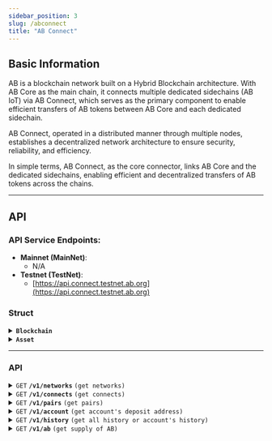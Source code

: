 ```yaml
---
sidebar_position: 3
slug: /abconnect
title: "AB Connect"
---
```


## Basic Information

AB is a blockchain network built on a Hybrid Blockchain architecture. With AB Core as the main chain, it connects multiple dedicated sidechains (AB IoT) via AB Connect, which serves as the primary component to enable efficient transfers of AB tokens between AB Core and each dedicated sidechain.

AB Connect, operated in a distributed manner through multiple nodes, establishes a decentralized network architecture to ensure security, reliability, and efficiency.

In simple terms, AB Connect, as the core connector, links AB Core and the dedicated sidechains, enabling efficient and decentralized transfers of AB tokens across the chains.

---

## API

### **API Service Endpoints**:
  - **Mainnet (MainNet)**:  
    - N/A
  - **Testnet (TestNet)**:
    - [https://api.connect.testnet.ab.org](https://api.connect.testnet.ab.org)


### Struct

<details>
 <summary><code><b>Blockchain</b></code></summary>

####

> | name         | value                                                    | desc                                                                        |
> |--------------|----------------------------------------------------------|-----------------------------------------------------------------------------|
> | `network`    | `ABCore`, `ABIoT` | blockchain network name of AB network|
> | `chain_id`   | `1`, `1012` or `main`, `test`                            | get from rpc, `eth_chainId` for evm |
> | `base_chain` | `Ethereum`, `NewChain`          | Base chain                                                                  |
> | `slug`       | uuid                                                     | uid string                                                                  |

##### Example

> | network   | chain_id | base_chain | slug              |
> |-----------|----------|------------|-------------------|
> | ABIoT    | 1012     | NewChain   | abiot            |
> | ABCore  | 36888        | Ethereum   | abcore          |
> | ABIoTTestnet    | 1007     | NewChain   | abiottestnet    |
> | ABCoreTestnet  | 26888 | Ethereum   | abcoretestnet  |

</details>


<details>
 <summary><code><b>Asset</b></code></summary>

####

> | name       | desc                                       |
> |------------|--------------------------------------------|
> | asset      | empty for native coin or address for token | 
> | name       | name                                       |
> | symbol     | symbol                                     |
> | decimals   | 0-18, for AB is 18                         |
> | asset_type | `Coin`, `ERC-20`, `NRC-6`, `BRC-20`        |
> | network    | Blockchain.network                         |
> | chain_id   | Blockchain.chain_id                        |
> | base_chain | Blockchain.base_chain                      |
> | Slug       | Blockchain.slug                            |

##### Example

> | asset| name| symbol| decimal | asset_type | network  | chain_id | base_chain | slug     | desc                     |
> |----- |-----|-------|---------|------------|----------|----------|------------|----------|--------------------------|
> |      | AB  | AB    | 18      | Coin       | ABIoT    | 1012     | NewChain   | abiot    | AB IoT native asset      |
> |      | AB  | AB    | 18      | Coin       | ABCore   | 36888    | Ethereum   | abcore   | AB Core native asset     |

</details>

---


### API

<details>
 <summary><code>GET</code> <code><b>/v1/networks</b></code> <code>(get networks)</code></summary>

#### Parameters

> None

#### Responses

array of `Blockchain`

#### Example cURL

> ```javascript
>  curl http://localhost:9399/v1/networks
> ```

```json
{
  "networks": [
    {
      "network": "ABCore",
      "chain_id": "26888",
      "base_chain": "Ethereum",
      "slug": "abcore"
    },
    {
      "network": "ABIoT",
      "chain_id": "1007",
      "base_chain": "NewChain",
      "slug": "abiot"
    }
  ]
}
```

</details>

<details>
 <summary><code>GET</code> <code><b>/v1/connects</b></code> <code>(get connects)</code></summary>

#### Parameters

> None

#### Responses

> | name                     | value                | desc                                |
> |--------------------------|----------------------|-------------------------------------|
> | `bc1`                | `Blockchain`              | blockchain a                             |
> | `bc2`                | `Blockchain`              | blockchain b                             |

#### Example cURL

> ```javascript
>  curl http://localhost:9399/v1/connects
> ```

```json
{
  "networks": [
    {
      "network": "ABCore",
      "chain_id": "26888",
      "base_chain": "Ethereum",
      "slug": "abcore"
    },
    {
      "network": "ABIoT",
      "chain_id": "1007",
      "base_chain": "NewChain",
      "slug": "abiot"
    }
  ]
}
```

</details>

<details>
 <summary><code>GET</code> <code><b>/v1/pairs</b></code> <code>(get pairs)</code></summary>

#### Parameters

> None

#### Responses

> | name                     | value                | desc                                |
> |--------------------------|----------------------|-------------------------------------|
> | `id`                     | pair id              | the id of pair                      |
> | `asset_a_id`             | asset id             | the id of asset A                   |
> | `asset_b_id`             | asset id             | the id of asset  B                  |
> | `asset_a`                | `Asset`              | asset_a                             |
> | `asset_b`                | `Asset`              | asset_b                             |
> | `a2b_min_deposit_amount` | string, unit is AB   | min deposit amount for asset a to b |
> | `b2a_min_deposit_amount` | string, unit is AB   | min deposit amount for asset b to a |
> | `a2b_fee_percent`        | float, base on 10000 | fee percent for asset a to b        |
> | `b2a_fee_percent`        | float, base on 10000 | fee percent for asset b to a        |
> | `a2b_fee_min_amount`     | string, unit is AB   | min fee for asset a to b            |
> | `b2a_fee_min_amount`     |string, unit is AB    | min fee for asset b to a            |
> | `b2a_fee_min_amount`     |string, unit is AB    | min fee for asset b to a            |
> | `connect_pair`            | string               | merge of blockchain slug for a-b    |


#### Example cURL

> ```javascript
>  curl http://localhost:9399/v1/pairs
> ```

```json
{
  "pairs": [
    {
      "id": "1",
      "asset_a_id": "1",
      "asset_b_id": "2",
      "asset_a": {
        "id": "1",
        "asset": "",
        "name": "AB",
        "symbol": "AB",
        "decimals": 18,
        "asset_type": "Coin",
        "network": "ABCoreTestnet",
        "chain_id": "26888",
        "base_chain": "Ethereum",
        "slug": "abcoretestnet"
      },
      "asset_b": {
        "id": "2",
        "asset": "",
        "name": "AB",
        "symbol": "AB",
        "decimals": 18,
        "asset_type": "Coin",
        "network": "ABIoTTestnet",
        "chain_id": "1007",
        "base_chain": "NewChain",
        "slug": "abiottestnet"
      },
      "a2b_min_deposit_amount": "12",
      "b2a_min_deposit_amount": "12",
      "a2b_fee_percent": "0.000000",
      "b2a_fee_percent": "0.000000",
      "a2b_fee_min_amount": "11.55",
      "b2a_fee_min_amount": "11.55",
      "connect_pair": "abcoretestnet-abiottestnet"
    }
  ]
}
```

</details>

<details>
 <summary><code>GET</code> <code><b>/v1/account</b></code> <code>(get account's deposit address)</code></summary>

#### Parameters

> | name                   | value     | desc                                                                       |
> |------------------------|-----------|----------------------------------------------------------------------------|
> | `recipient_address`    | `address` | recipient address on recipient blockchain, user's address to receive asset |
> | `recipient_blockchain` | `slug`    | slug of recipient blockchain                                               | 
> | `deposit_blockchain`   | `slug`    | slug of deposit blockchain                                                 |

#### Responses

> | name                   | value     | desc                                                                       |
> |------------------------|-----------|----------------------------------------------------------------------------|
> | `recipient_address`    | `address` | recipient address on recipient blockchain, user's address to receive asset |
> | `recipient_blockchain` | `slug`    | slug of recipient blockchain                                               | 
> | `deposit_blockchain`   | `slug`    | slug of deposit blockchain                                                 |
> | `deposit_address`      | `address` | deposit address on deposit blockchain, which used for use to send asset to |


#### Example cURL

> ```bash
>  curl http://127.0.0.1:9399/v1/account?recipient_address=0xd8dA6BF26964aF9D7eEd9e03E53415D37aA96045&recipient_blockchain=abcore&deposit_blockchain=abiot
> ```

```json
{
  "recipient_address": "0xd8dA6BF26964aF9D7eEd9e03E53415D37aA96045",
  "recipient_blockchain": "abcore",
  "deposit_address": "NEW17zWPekqx7GKGQFvzk3wqF4SbYFgv1xoCpMo",
  "deposit_blockchain": "abiot"
}
```

</details>

<details>
 <summary><code>GET</code> <code><b>/v1/history</b></code> <code>(get all history or account's history)</code></summary>

#### Parameters

> | name                     | value                                | desc                                        |
> |--------------------------|--------------------------------------|---------------------------------------------|
> | `page_id`                | uint64                               | `Optional`, page id, default 0              |
> | `page_size`              | 50                                   | `Optional`, page size, default 50           |
> | `source_deposit_address` | `address` on `source_blockchain`     | `deposit_address` get by `v1/account`       |
> | `source_sender`          | `address` on `source_blockchain`     | the address who send AB to `deposit_address`|
> | `source_blockchain`      | `slug` of `blockchain`               | slug of blockchain, get by `v1/networks`    |
> | `destination_address`    | `address` on `destination_blockchain`| `deposit_address` get by `v1/account`       |
> | `destination_blockchain` | `slug` of `blockchain`               | slug of blockchain                          |

if `address` and `blockchain` is empty, return all history 

#### Responses


> | name     | value     | desc           |
> |----------|-----------|----------------|
> | `status` | `Deposit`,`Pending`,`Confirmed` | current status |
> | `list`   | `History` | history list   |


the  `History` is as follow:
 
| Name | Type | Description |
|------|------|-------------|
| id | integer | Unique ID of the history record |
| pair_id | integer | Pair ID related to this transfer |
| source_slug | string | Slug of the source blockchain |
| source_network | string | Source network name |
| source_chain_id | string | Source blockchain chain ID |
| source_base_chain | string | Source blockchain base chain |
| destination_slug | string | Slug of the destination blockchain |
| destination_network | string | Destination network name |
| destination_chain_id | string | Destination blockchain chain ID |
| destination_base_chain | string | Destination blockchain base chain |
| source_deposit_address | string | Deposit address on the source blockchain |
| source_sender | string | Sender address on the source blockchain |
| destination_address | string | Destination address on the destination blockchain |
| source_block_number | string | Block number of source blockchain transaction |
| destination_block_number | string | Block number of destination blockchain transaction |
| source_block_timestamp | string | Block timestamp of source blockchain transaction |
| destination_block_timestamp | string | Block timestamp of destination blockchain transaction |
| source_tx_hash | string | Transaction hash on the source blockchain |
| destination_tx_hash | string | Transaction hash on the destination blockchain |
| source_asset_id | integer | Asset ID |
| source_asset_address | string | Asset address on the source blockchain (empty if native) |
| source_asset_name | string | Asset name |
| source_asset_symbol | string | Asset symbol |
| source_asset_decimals | integer | Asset decimals |
| source_asset_type | string | Asset type (e.g., Coin, ERC20) |
| destination_asset_id | integer | Asset ID |
| destination_asset_address | string | Asset address on the destination blockchain (empty if native) |
| destination_asset_name | string | Asset name |
| destination_asset_symbol | string | Asset symbol |
| destination_asset_decimals | integer | Asset decimals |
| destination_asset_type | string | Asset type (e.g., Coin, ERC-20) |
| source_amount | string | Amount sent on the source blockchain |
| destination_amount | string | Amount received on the destination blockchain |
| fee | string | Fee amount charged during the transfer |
| status | string | Status of the transfer (`Deposit`,`Pending`,`Confirmed`,`Error`) |


##### Example cURL

> ```javascript
>  curl http://localhost:9399/v1/history
> ```

```json
{
  "page_id": "1",
  "page_size": "1",
  "total_page": "4",
  "total_history": "3",
  "list": [
    {
      "id": "3",
      "pair_id": "1",
      "source_slug": "abiottestnet",
      "source_network": "ABIoTTestnet",
      "source_chain_id": "1007",
      "source_base_chain": "NewChain",
      "destination_slug": "abcoretestnet",
      "destination_network": "ABCoreTestnet",
      "destination_chain_id": "26888",
      "destination_base_chain": "Ethereum",
      "source_deposit_address": "NEW17zVctFa42dC1rBNFPf775Bq34yiwWLz4GM1",
      "source_sender": "NEW17zS9ZvgGV1EaT8KT2tLjqRvQbcApjFot8xj",
      "destination_address": "0x7EdC0CaDD6c20811058D4FB3EDA6F9218cCC7332",
      "source_block_number": "15368195",
      "destination_block_number": "4579902",
      "source_block_timestamp": "1746118154",
      "destination_block_timestamp": "1746118194",
      "source_tx_hash": "0x7abaedaaed2f2da1ebc9c0622e06a80725149db5adf1df363c92011644de0b0f",
      "destination_tx_hash": "0xd4d5cea2d5ae6b89a70257cff068587938c367c6f5729a4929b974060ac3db1b",
      "source_asset_id": "2",
      "source_asset_address": "",
      "source_asset_name": "AB",
      "source_asset_symbol": "AB",
      "source_asset_decimals": 18,
      "source_asset_type": "Coin",
      "destination_asset_id": "1",
      "destination_asset_address": "",
      "destination_asset_name": "AB",
      "destination_asset_symbol": "AB",
      "destination_asset_decimals": 18,
      "destination_asset_type": "Coin",
      "source_amount": "100",
      "destination_amount": "88.45",
      "fee": "11.55",
      "status": "Confirmed"
    }
  ],
  "source_deposit_address": "",
  "source_sender": "",
  "source_blockchain": "",
  "source_asset_id": "",
  "destination_address": "",
  "destination_blockchain": "",
  "destination_asset_id": "",
  "pairId": "",
  "status": ""
}
```

</details>


<details>
 <summary><code>GET</code> <code><b>/v1/ab</b></code> <code>(get supply of AB)</code></summary>

#### Parameters

> None

#### Responses


> | name     | value     | desc           |
> |----------|-----------|----------------|
> | `chains`   | `Chain` | chain list   |


the  `Chain` is as follow:
 
> | name                     | value                | desc                                |
> |--------------------------|----------------------|-------------------------------------|
> | `slug`                   | `abcore`,`abiot`     | slug of blockchain, get by `/v1/networks`|
> | `network`             | `ABCore`,`ABIoT` | network of blockchain |
> | `chain_id`   | string, `1`, `1012` or `main`, `test` | get from rpc, `eth_chainId` |
> | `base_chain` | `Ethereum`, `NewChain`          | Base chain |
> | `status`                | `OK`,`STUCK`, `OFFLINE`, `SYNCING` | status of chain |
> | `latest_height`        | number | latest block number        |
> | `name`     | `AB`   |  the name of AB in this chain |
> | `symbol`            | `AB`               | the symbol of AB in this chain |
> | `decimals`            | `18`               | the decimals of AB in this chain |
> | `supply`            | string               | the amount of AB in unit `AB` |

The `totalSupply` of `AB` is the sum of the `supply` from each chain.

##### Example cURL

> ```javascript
>  curl http://localhost:9399/v1/ab
> ```

```json
{
  "chains": [
    {
      "slug": "abcoretestnet",
      "network": "ABCoreTestnet",
      "chain_id": "26888",
      "base_chain": "Ethereum",
      "status": "OK",
      "latest_height": "4648796",
      "name": "AB",
      "symbol": "AB",
      "decimals": 18,
      "supply": "80.05"
    },
    {
      "slug": "abiottestnet",
      "network": "ABIoTTestnet",
      "chain_id": "1007",
      "base_chain": "NewChain",
      "status": "OK",
      "latest_height": "15391173",
      "name": "AB",
      "symbol": "AB",
      "decimals": 18,
      "supply": "99999999919.95"
    }
  ]
}
```

</details>
